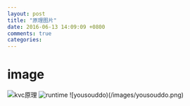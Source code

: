 ```yaml
---
layout: post
title: "原理图片"
date: 2016-06-13 14:09:09 +0800
comments: true
categories: 
---
```

 
# image


![kvc原理](/images/kvc原理.png)
![runtime](/images/runtime.png)
![yousouddo)(/images/yousouddo.png)

